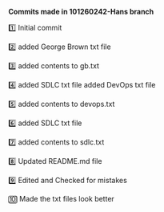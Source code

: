 **Commits made in 101260242-Hans branch**

:one: Initial commit

:two: added George Brown txt file

:three: added contents to gb.txt

:four: added SDLC txt file added DevOps txt file

:five: added contents to devops.txt

:six: added SDLC txt file

:seven: added contents to sdlc.txt

:eight: Updated README.md file

:nine: Edited and Checked for mistakes

:keycap_ten: Made the txt files look better
